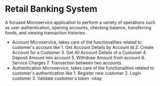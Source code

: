 # Retail Banking System
A focused Microservice application to perform a variety of operations such as user authentication, opening accounts, checking balance, transferring funds, and viewing transaction histories.
- Account Microservice, takes care of the functionalities related to customer's account like 1. Get Account Details by Account Id 2. Create Account for a Customer 3. Get All Account Details of a Customer 4. Deposit Amount into account 5. Withdraw Amount from account 6. Service Charges 7. Transaction between two accounts
- Authentication Microservice, takes care of the functionalities related to customer's authentication like 1. Register new customer 2. Login customer 3. Validate customer's token
  -okay
